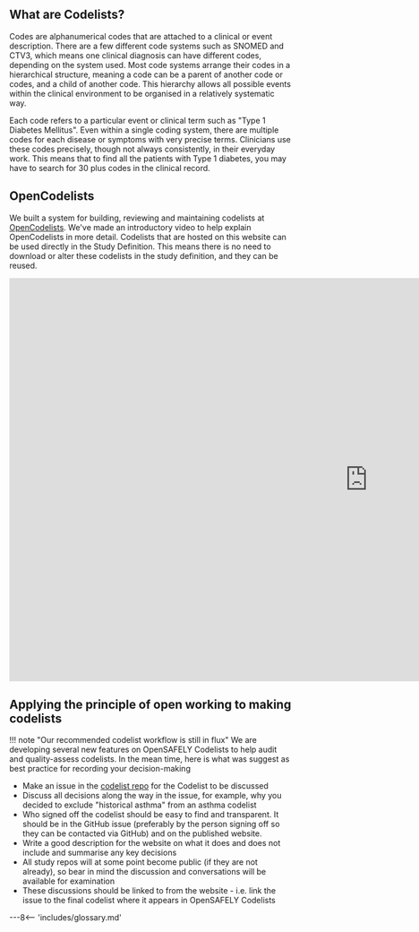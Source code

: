## What are Codelists?

Codes are alphanumerical codes that are attached to a clinical or event
description. There are a few different code systems such as SNOMED and CTV3,
which means one clinical diagnosis can have different codes, depending on the
system used. Most code systems arrange their codes in a hierarchical structure,
meaning a code can be a parent of another code or codes, and a child of another
code. This hierarchy allows all possible events within the clinical environment
to be organised in a relatively systematic way.

Each code refers to a particular event or clinical term such as "Type 1 Diabetes
Mellitus". Even within a single coding system, there are multiple codes for each
disease or symptoms with very precise terms. Clinicians use these codes
precisely, though not always consistently, in their everyday work. This means
that to find all the patients with Type 1 diabetes, you may have to search for
30 plus codes in the clinical record.

## OpenCodelists
We built a system for building, reviewing and maintaining codelists at
[OpenCodelists](https://codelists.opensafely.org/).
We've made an introductory video to help explain OpenCodelists in more detail. Codelists 
that are hosted on this website can be used directly in the Study Definition. This means 
there is no need to download or alter these codelists in the study definition, and 
they can be reused.

<div class="video-wrapper">
  <iframe width="1280" height="720" src="https://www.youtube.com/embed/ayRtpbcPFLA" frameborder="0" allowfullscreen></iframe>
</div>

## Applying the principle of open working to making codelists

!!! note "Our recommended codelist workflow is still in flux"
    We are developing several new features on OpenSAFELY Codelists to help audit and quality-assess codelists. In the mean time, here is what was suggest as best practice for recording your decision-making


- Make an issue in the [codelist repo](https://github.com/opensafely/codelist-development) for the Codelist to be discussed
- Discuss all decisions along the way in the issue, for example, why you decided to exclude
"historical asthma" from an asthma codelist
- Who signed off the codelist should be easy to find and transparent. It should be in the GitHub issue (preferably
by the person signing off so they can be contacted via GitHub) and on the published website.
- Write a good description for the website on what it does and does not include and summarise
any key decisions
- All study repos will at some point become public (if they are not already), so bear in mind the
discussion and conversations will be available for examination
- These discussions should be linked to from the website - i.e. link the issue to the
final codelist where it appears in OpenSAFELY Codelists



---8<-- 'includes/glossary.md'
